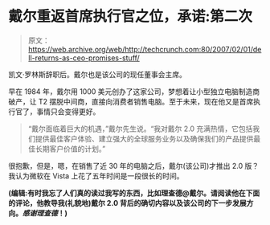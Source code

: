 # 戴尔重返首席执行官之位，承诺:第二次

> 原文：<https://web.archive.org/web/http://techcrunch.com:80/2007/02/01/dell-returns-as-ceo-promises-stuff/>

凯文·罗林斯辞职后。戴尔也是该公司的现任董事会主席。

早在 1984 年，戴尔用 1000 美元创办了这家公司，梦想着让小型独立电脑制造商破产，让 T2 摆脱中间商，直接向消费者销售电脑。至于未来，现在他又是首席执行官了，事情只会变得更好。

> “戴尔面临着巨大的机遇，”戴尔先生说。“我对戴尔 2.0 充满热情，它包括我们提供最佳客户体验、建立强大的全球服务业务以及确保我们的产品提供最佳长期客户价值的计划。”

很抱歉，但是，嗯，在销售了近 30 年的电脑之后，戴尔(该公司)才推出 2.0 版？我认为微软在 Vista 上花了五年时间是一段很长的时间。

**(编辑:有时我忘了人们真的读过我写的东西，比如理查德@戴尔。请阅读他在下面的评论，他教导我(礼貌地)戴尔 2.0 背后的确切内容以及该公司的下一步发展方向。*感谢理查德*！)**